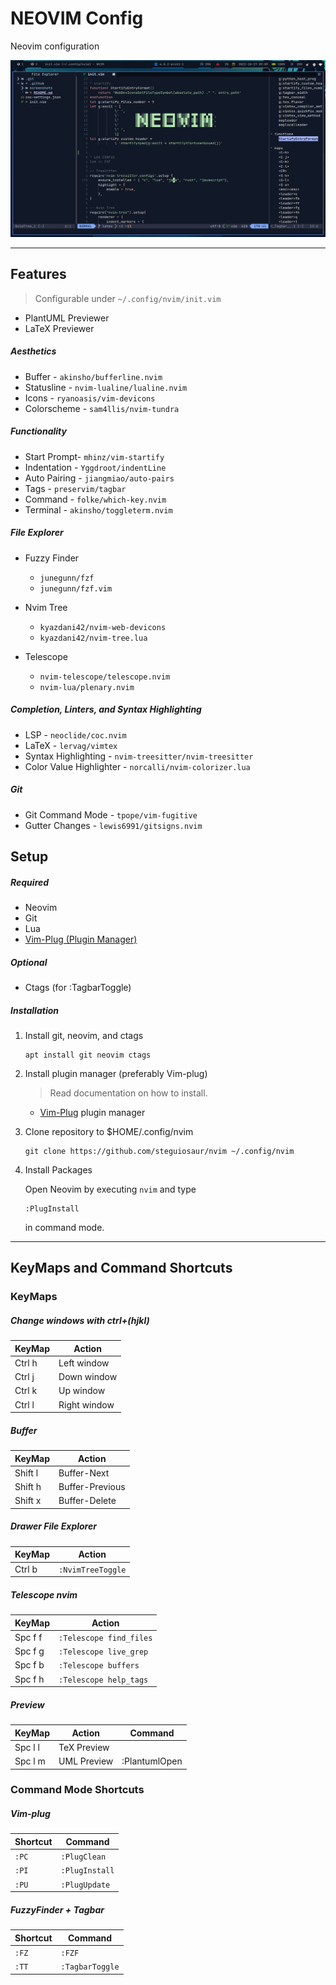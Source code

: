 
# NEOVIM Config

Neovim configuration

![NEOVIM](./screenshots/Screenshot_Arch.png)

---

## Features

> Configurable under `~/.config/nvim/init.vim`
- PlantUML Previewer
- LaTeX Previewer

##### Aesthetics

- Buffer - `akinsho/bufferline.nvim`
- Statusline - `nvim-lualine/lualine.nvim`
- Icons - `ryanoasis/vim-devicons`
- Colorscheme - `sam4llis/nvim-tundra`

##### Functionality

- Start Prompt- `mhinz/vim-startify`
- Indentation - `Yggdroot/indentLine`
- Auto Pairing - `jiangmiao/auto-pairs`
- Tags - `preservim/tagbar`
- Command - `folke/which-key.nvim`
- Terminal - `akinsho/toggleterm.nvim`

##### File Explorer

- Fuzzy Finder
  - `junegunn/fzf`
  - `junegunn/fzf.vim`

- Nvim Tree
  - `kyazdani42/nvim-web-devicons`
  - `kyazdani42/nvim-tree.lua`

- Telescope
  - `nvim-telescope/telescope.nvim`
  - `nvim-lua/plenary.nvim`

##### Completion, Linters, and Syntax Highlighting

- LSP - `neoclide/coc.nvim`
- LaTeX - `lervag/vimtex`
- Syntax Highlighting - `nvim-treesitter/nvim-treesitter`
- Color Value Highlighter - `norcalli/nvim-colorizer.lua`

##### Git

- Git Command Mode - `tpope/vim-fugitive`
- Gutter Changes - `lewis6991/gitsigns.nvim`

## Setup

##### Required

- Neovim
- Git
- Lua
- [Vim-Plug (Plugin Manager)](https://github.com/junegunn/vim-plug )

##### Optional

- Ctags (for :TagbarToggle)

##### Installation

1. Install git, neovim, and ctags

    ```console
    apt install git neovim ctags
    ```

2. Install plugin manager (preferably Vim-plug)

    > Read documentation on how to install.
    - [Vim-Plug](https://github.com/junegunn/vim-plug ) plugin manager

3. Clone repository to $HOME/.config/nvim

    ```console
    git clone https://github.com/steguiosaur/nvim ~/.config/nvim
    ```

4. Install Packages

    Open Neovim by executing `nvim` and type

    ```vim
    :PlugInstall
    ```

    in command mode.

---

## KeyMaps and Command Shortcuts

### KeyMaps

##### Change windows with ctrl+(hjkl)

| KeyMap |    Action    |
|--------|--------------|
| Ctrl h | Left window  |
| Ctrl j | Down window  |
| Ctrl k | Up window    |
| Ctrl l | Right window |

##### Buffer

| KeyMap  |      Action     |
|---------|-----------------|
| Shift l | Buffer-Next     |
| Shift h | Buffer-Previous |
| Shift x | Buffer-Delete   |

##### Drawer File Explorer

| KeyMap |       Action      |
|--------|-------------------|
| Ctrl b | `:NvimTreeToggle` |

##### Telescope nvim

| KeyMap  |          Action         |
|---------|-------------------------|
| Spc f f | `:Telescope find_files` |
| Spc f g | `:Telescope live_grep`  |
| Spc f b | `:Telescope buffers`    |
| Spc f h | `:Telescope help_tags`  |

##### Preview
| KeyMap  |   Action    |    Command    |
|---------|-------------|---------------|
| Spc l l | TeX Preview |               |
| Spc l m | UML Preview | :PlantumlOpen |

### Command Mode Shortcuts

##### Vim-plug

|  Shortcut  |  Command   |
|------------|------------|
| `:PC` | `:PlugClean`    |
| `:PI` | `:PlugInstall`  |
| `:PU` | `:PlugUpdate`   |

##### FuzzyFinder + Tagbar

|  Shortcut  |  Command   |
|------------|------------|
| `:FZ` | `:FZF`          |
| `:TT` | `:TagbarToggle` |
